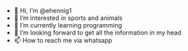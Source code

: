 - 👋 Hi, I’m @ehennig1
- 👀 I’m interested in sports and animals 
- 🌱 I’m currently learning programming
- 💞️ I’m looking forward to get all the information in my head
- 📫 How to reach me via whatsapp

<!---
ehennig1/ehennig1 is a ✨ special ✨ repository because its `README.md` (this file) appears on your GitHub profile.
You can click the Preview link to take a look at your changes.
--->
